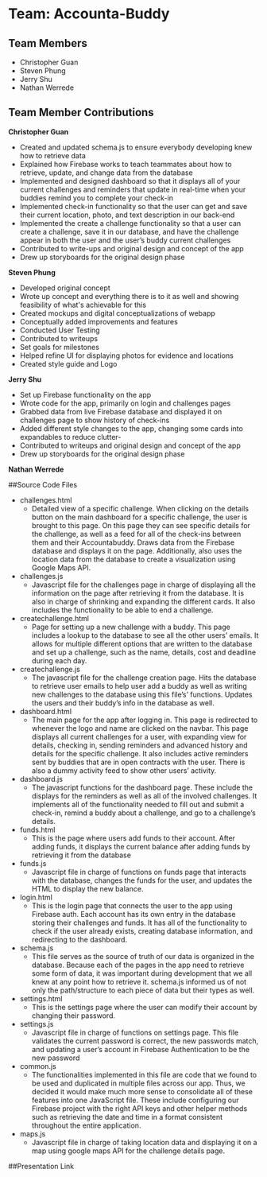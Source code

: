 # Team: Accounta-Buddy
## Team Members
- Christopher Guan
- Steven Phung
- Jerry Shu
- Nathan Werrede

## Team Member Contributions

**Christopher Guan**
- Created and updated schema.js to ensure everybody developing knew how to retrieve data
- Explained how Firebase works to teach teammates about how to retrieve, update, and change data from the database
- Implemented and designed dashboard so that it displays all of your current challenges and reminders that update in real-time when your buddies remind you to complete your check-in
- Implemented check-in functionality so that the user can get and save their current location, photo, and text description in our back-end
- Implemented the create a challenge functionality so that a user can create a challenge, save it in our database, and have the challenge appear in both the user and the user’s buddy current challenges
- Contributed to write-ups and original design and concept of the app
- Drew up storyboards for the original design phase

**Steven Phung**
- Developed original concept
- Wrote up concept and everything there is to it as well and showing feasibility of what's achievable for this
- Created mockups and digital conceptualizations of webapp
- Conceptually added improvements and features
- Conducted User Testing
- Contributed to writeups
- Set goals for milestones
- Helped refine UI for displaying photos for evidence and locations
- Created style guide and Logo

**Jerry Shu**

- Set up Firebase functionality on the app
- Wrote code for the app, primarily on login and challenges pages
- Grabbed data from live Firebase database and displayed it on challenges page to show history of check-ins
- Added different style changes to the app, changing some cards into expandables to reduce clutter-
- Contributed to writeups and original design and concept of the app
- Drew up storyboards for the original design phase

**Nathan Werrede**


##Source Code Files

- challenges.html
  - Detailed view of a specific challenge. When clicking on the details button on the main dashboard for a specific challenge, the user is brought to this page. On this page they can see specific details for the challenge, as well as a feed for all of the check-ins between them and their Accountabuddy. Draws data from the Firebase database and displays it on the page. Additionally, also uses the location data from the database to create a visualization using Google Maps API.
- challenges.js
  - Javascript file for the challenges page in charge of displaying all the information on the page after retrieving it from the database. It is also in charge of shrinking and expanding the different cards. It also includes the functionality to be able to end a challenge.
- createchallenge.html
  - Page for setting up a new challenge with a buddy. This page includes a lookup to the database to see all the other users’ emails. It allows for multiple different options that are written to the database and set up a challenge, such as the name, details, cost and deadline during each day.
- createchallenge.js
  - The javascript file for the challenge creation page. Hits the database to retrieve user emails to help user add a buddy as well as writing new challenges to the database using this file’s’ functions. Updates the users and their buddy’s info in the database as well.
- dashboard.html
  - The main page for the app after logging in. This page is redirected to whenever the logo and name are clicked on the navbar. This page displays all current challenges for a user, with expanding view for details, checking in, sending reminders and advanced history and details for the specific challenge. It also includes active reminders sent by buddies that are in open contracts with the user. There is also a dummy activity feed to show other users’ activity.
- dashboard.js
  - The javascript functions for the dashboard page. These include the displays for the reminders as well as all of the involved challenges. It implements all of the functionality needed to fill out and submit a check-in, remind a buddy about a challenge, and go to a challenge’s details.
- funds.html
  - This is the page where users add funds to their account. After adding funds, it displays the current balance after adding funds by retrieving it from the database
- funds.js
  - Javascript file in charge of functions on funds page that interacts with the database, changes the funds for the user, and updates the HTML to display the new balance.
- login.html
  - This is the login page that connects the user to the app using Firebase auth. Each account has its own entry in the database storing their challenges and funds. It has all of the functionality to check if the user already exists, creating database information, and redirecting to the dashboard.
- schema.js
  - This file serves as the source of truth of our data is organized in the database. Because each of the pages in the app need to retrieve some form of data, it was important during development that we all knew at any point how to retrieve it. schema.js informed us of not only the path/structure to each piece of data but their types as well.
- settings.html
  - This is the settings page where the user can modify their account by changing their password.
- settings.js
  - Javascript file in charge of functions on settings page. This file validates the current password is correct, the new passwords match, and updating a user’s account in Firebase Authentication to be the new password
- common.js
  - The functionalities implemented in this file are code that we found to be used and duplicated in multiple files across our app. Thus, we decided it would make much more sense to consolidate all of these features into one JavaScript file. These include configuring our Firebase project with the right API keys and other helper methods such as retrieving the date and time in a format consistent throughout the entire application.
- maps.js
  - Javascript file in charge of taking location data and displaying it on a map using google maps API for the challenge details page.

##Presentation Link
